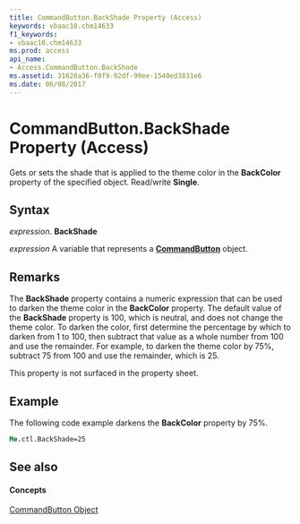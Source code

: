 ```yaml
---
title: CommandButton.BackShade Property (Access)
keywords: vbaac10.chm14633
f1_keywords:
- vbaac10.chm14633
ms.prod: access
api_name:
- Access.CommandButton.BackShade
ms.assetid: 31628a36-f0f9-92df-99ee-1540ed3831e6
ms.date: 06/08/2017
---
```



# CommandButton.BackShade Property (Access)

Gets or sets the shade that is applied to the theme color in the **BackColor** property of the specified object. Read/write **Single**.


## Syntax

 _expression_. **BackShade**

 _expression_ A variable that represents a **[CommandButton](commandbutton-object-access.md)** object.


## Remarks

The **BackShade** property contains a numeric expression that can be used to darken the theme color in the **BackColor** property. The default value of the **BackShade** property is 100, which is neutral, and does not change the theme color. To darken the color, first determine the percentage by which to darken from 1 to 100, then subtract that value as a whole number from 100 and use the remainder. For example, to darken the theme color by 75%, subtract 75 from 100 and use the remainder, which is 25.

This property is not surfaced in the property sheet.


## Example

The following code example darkens the **BackColor** property by 75%.


```vb
Me.ctl.BackShade=25
```


## See also


#### Concepts


[CommandButton Object](commandbutton-object-access.md)


